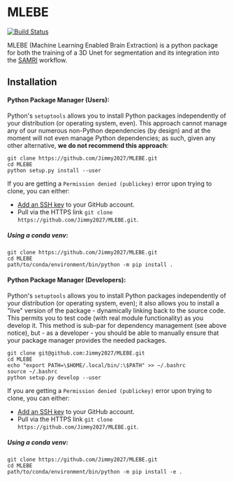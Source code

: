 # MLEBE

[![Build Status](https://travis-ci.com/Jimmy2027/MLEBE.svg?branch=master)](https://travis-ci.com/Jimmy2027/MLEBE)

MLEBE (Machine Learning Enabled Brain Extraction) is a python package for both the training of a 3D Unet for segmentation and its integration into the [SAMRI](https://github.com/IBT-FMI/SAMRI) workflow.

## Installation
#### Python Package Manager (Users):
Python's `setuptools` allows you to install Python packages independently of your distribution (or operating system, even).
This approach cannot manage any of our numerous non-Python dependencies (by design) and at the moment will not even manage Python dependencies;
as such, given any other alternative, **we do not recommend this approach**:

````
git clone https://github.com/Jimmy2027/MLEBE.git
cd MLEBE
python setup.py install --user
````

If you are getting a `Permission denied (publickey)` error upon trying to clone, you can either:

* [Add an SSH key](https://help.github.com/articles/adding-a-new-ssh-key-to-your-github-account/) to your GitHub account.
* Pull via the HTTPS link `git clone https://github.com/Jimmy2027/MLEBE.git`.
##### Using a conda venv:
````
git clone https://github.com/Jimmy2027/MLEBE.git
cd MLEBE
path/to/conda/environment/bin/python -m pip install .
````
#### Python Package Manager (Developers):
Python's `setuptools` allows you to install Python packages independently of your distribution (or operating system, even);
it also allows you to install a "live" version of the package - dynamically linking back to the source code.
This permits you to test code (with real module functionality) as you develop it.
This method is sub-par for dependency management (see above notice), but - as a developer - you should be able to manually ensure that your package manager provides the needed packages.

````
git clone git@github.com:Jimmy2027/MLEBE.git
cd MLEBE
echo "export PATH=\$HOME/.local/bin/:\$PATH" >> ~/.bashrc
source ~/.bashrc
python setup.py develop --user
````

If you are getting a `Permission denied (publickey)` error upon trying to clone, you can either:

* [Add an SSH key](https://help.github.com/articles/adding-a-new-ssh-key-to-your-github-account/) to your GitHub account.
* Pull via the HTTPS link `git clone https://github.com/Jimmy2027/MLEBE.git`.

##### Using a conda venv:
````
git clone https://github.com/Jimmy2027/MLEBE.git
cd MLEBE
path/to/conda/environment/bin/python -m pip install -e .
````